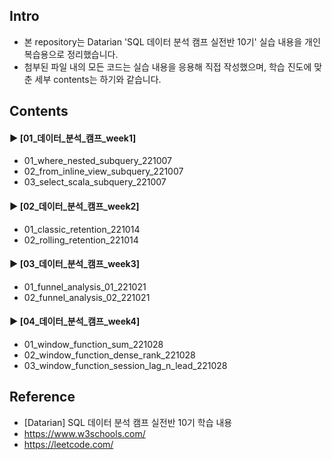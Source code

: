 ####
## Intro
- 본 repository는 Datarian 'SQL 데이터 분석 캠프 실전반 10기' 실습 내용을 개인 복습용으로 정리했습니다.
- 첨부된 파일 내의 모든 코드는 실습 내용을 응용해 직접 작성했으며, 학습 진도에 맞춘 세부 contents는 하기와 같습니다.
####
## Contents
#### ► [01_데이터_분석_캠프_week1]
- 01_where_nested_subquery_221007
- 02_from_inline_view_subquery_221007
- 03_select_scala_subquery_221007
####
#### ► [02_데이터_분석_캠프_week2]
- 01_classic_retention_221014
- 02_rolling_retention_221014
####
#### ► [03_데이터_분석_캠프_week3]
- 01_funnel_analysis_01_221021
- 02_funnel_analysis_02_221021
####
#### ► [04_데이터_분석_캠프_week4]
- 01_window_function_sum_221028
- 02_window_function_dense_rank_221028
- 03_window_function_session_lag_n_lead_221028
####
## Reference
- [Datarian] SQL 데이터 분석 캠프 실전반 10기 학습 내용
- https://www.w3schools.com/
- https://leetcode.com/
####
